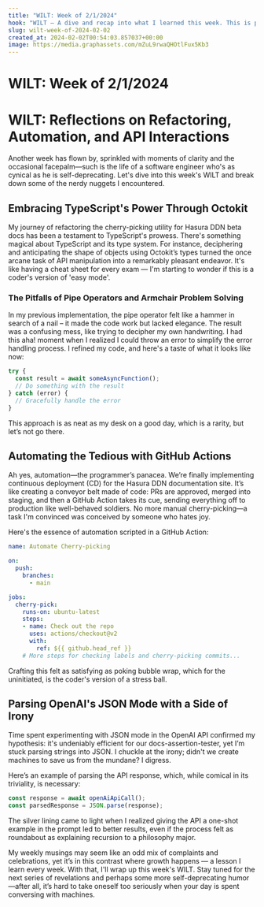 ```yaml
---
title: "WILT: Week of 2/1/2024"
hook: "WILT — A dive and recap into what I learned this week. This is part of a weekly series that is summarized via daily reflections and compiled by ChatGPT 🚀"
slug: wilt-week-of-2024-02-02
created_at: 2024-02-02T00:54:03.857037+00:00
image: https://media.graphassets.com/mZuL9rwaQHOtlFux5Kb3
---
```


# WILT: Week of 2/1/2024

# WILT: Reflections on Refactoring, Automation, and API Interactions

Another week has flown by, sprinkled with moments of clarity and the occasional facepalm—such is the life of a software engineer who's as cynical as he is self-deprecating. Let's dive into this week's WILT and break down some of the nerdy nuggets I encountered.

## Embracing TypeScript's Power Through Octokit

My journey of refactoring the cherry-picking utility for Hasura DDN beta docs has been a testament to TypeScript's prowess. There's something magical about TypeScript and its type system. For instance, deciphering and anticipating the shape of objects using Octokit’s types turned the once arcane task of API manipulation into a remarkably pleasant endeavor. It's like having a cheat sheet for every exam — I'm starting to wonder if this is a coder's version of 'easy mode'.

### The Pitfalls of Pipe Operators and Armchair Problem Solving

In my previous implementation, the pipe operator felt like a hammer in search of a nail – it made the code work but lacked elegance. The result was a confusing mess, like trying to decipher my own handwriting. I had this aha! moment when I realized I could throw an error to simplify the error handling process. I refined my code, and here's a taste of what it looks like now:

```typescript
try {
  const result = await someAsyncFunction();
  // Do something with the result
} catch (error) {
  // Gracefully handle the error
}
```

This approach is as neat as my desk on a good day, which is a rarity, but let’s not go there.

## Automating the Tedious with GitHub Actions

Ah yes, automation—the programmer’s panacea. We’re finally implementing continuous deployment (CD) for the Hasura DDN documentation site. It’s like creating a conveyor belt made of code: PRs are approved, merged into staging, and then a GitHub Action takes its cue, sending everything off to production like well-behaved soldiers. No more manual cherry-picking—a task I'm convinced was conceived by someone who hates joy.

Here's the essence of automation scripted in a GitHub Action:

```yaml
name: Automate Cherry-picking

on:
  push:
    branches:
      - main

jobs:
  cherry-pick:
    runs-on: ubuntu-latest
    steps:
    - name: Check out the repo
      uses: actions/checkout@v2
      with:
        ref: ${{ github.head_ref }}
    # More steps for checking labels and cherry-picking commits...
```

Crafting this felt as satisfying as poking bubble wrap, which for the uninitiated, is the coder's version of a stress ball.

## Parsing OpenAI's JSON Mode with a Side of Irony

Time spent experimenting with JSON mode in the OpenAI API confirmed my hypothesis: it's undeniably efficient for our docs-assertion-tester, yet I’m stuck parsing strings into JSON. I chuckle at the irony; didn't we create machines to save us from the mundane? I digress.

Here’s an example of parsing the API response, which, while comical in its triviality, is necessary:

```javascript
const response = await openAiApiCall();
const parsedResponse = JSON.parse(response);
```

The silver lining came to light when I realized giving the API a one-shot example in the prompt led to better results, even if the process felt as roundabout as explaining recursion to a philosophy major.

My weekly musings may seem like an odd mix of complaints and celebrations, yet it’s in this contrast where growth happens — a lesson I learn every week. With that, I'll wrap up this week's WILT. Stay tuned for the next series of revelations and perhaps some more self-deprecating humor—after all, it’s hard to take oneself too seriously when your day is spent conversing with machines.
